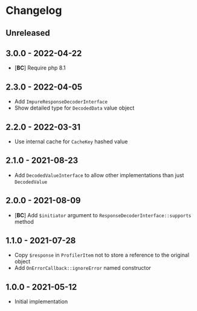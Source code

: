# Changelog

<!-- There should always be "Unreleased" section at the beginning. -->

## Unreleased

## 3.0.0 - 2022-04-22
- [**BC**] Require php 8.1

## 2.3.0 - 2022-04-05
- Add `ImpureResponseDecoderInterface`
- Show detailed type for `DecodedData` value object

## 2.2.0 - 2022-03-31
- Use internal cache for `CacheKey` hashed value

## 2.1.0 - 2021-08-23
- Add `DecodedValueInterface` to allow other implementations than just `DecodedValue`

## 2.0.0 - 2021-08-09
- [**BC**] Add `$initiator` argument to `ResponseDecoderInterface::supports` method

## 1.1.0 - 2021-07-28
- Copy `$response` in `ProfilerItem` not to store a reference to the original object
- Add `OnErrorCallback::ignoreError` named constructor

## 1.0.0 - 2021-05-12
- Initial implementation
